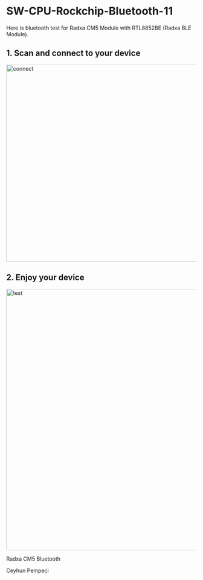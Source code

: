 # SW-CPU-Rockchip-Bluetooth-11

Here is bluetooth test for Radxa CM5 Module with RTL8852BE (Radxa BLE Module). 

## 1. Scan and connect to your device

<img width="522" alt="connect" src="https://github.com/user-attachments/assets/6989f18d-b75d-4003-b227-a3f12f15ebc8" />

## 2. Enjoy your device

<img width="692" alt="test" src="https://github.com/user-attachments/assets/c3f4b4f0-7b9f-4dc9-ade1-d613625eabe4" />

Radxa CM5 Bluetooth

Ceyhun Pempeci
